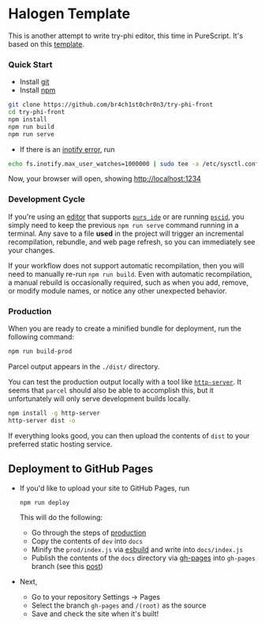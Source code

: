 # Halogen Template

This is another attempt to write try-phi editor, this time in PureScript.
It's based on this [template](https://github.com/purescript-halogen/purescript-halogen-template).

### Quick Start
* Install [git](https://git-scm.com/book/en/v2/Getting-Started-Installing-Git)
* Install [npm](https://docs.npmjs.com/downloading-and-installing-node-js-and-npm/)

```sh
git clone https://github.com/br4ch1st0chr0n3/try-phi-front
cd try-phi-front
npm install
npm run build
npm run serve
```

* If there is an [inotify error](https://askubuntu.com/a/1088275), run
```sh
echo fs.inotify.max_user_watches=1000000 | sudo tee -a /etc/sysctl.conf && sudo sysctl -p
```
Now, your browser will open, showing [http://localhost:1234](http://localhost:1234)

### Development Cycle

If you're using an [editor](https://github.com/purescript/documentation/blob/master/ecosystem/Editor-and-tool-support.md#editors) that supports [`purs ide`](https://github.com/purescript/purescript/tree/master/psc-ide) or are running [`pscid`](https://github.com/kRITZCREEK/pscid), you simply need to keep the previous `npm run serve` command running in a terminal. Any save to a file **used** in the project will trigger an incremental recompilation, rebundle, and web page refresh, so you can immediately see your changes.

If your workflow does not support automatic recompilation, then you will need to manually re-run `npm run build`. Even with automatic recompilation, a manual rebuild is occasionally required, such as when you add, remove, or modify module names, or notice any other unexpected behavior.

### Production

When you are ready to create a minified bundle for deployment, run the following command:
```sh
npm run build-prod
```

Parcel output appears in the `./dist/` directory.

You can test the production output locally with a tool like [`http-server`](https://github.com/http-party/http-server#installation). It seems that `parcel` should also be able to accomplish this, but it unfortunately will only serve development builds locally.
```sh
npm install -g http-server
http-server dist -o
```

If everything looks good, you can then upload the contents of `dist` to your preferred static hosting service.

## Deployment to GitHub Pages

* If you'd like to upload your site to GitHub Pages, run
    ```sh
    npm run deploy
    ```

    This will do the following:
    * Go through the steps of [production](#production)
    * Copy the contents of `dev` into `docs`
    * Minify the `prod/index.js` via [esbuild](https://esbuild.github.io/) and write into `docs/index.js`
    * Publish the contents of the `docs` directory via [gh-pages](https://github.com/tschaub/gh-pages) into `gh-pages` branch (see this [post](https://javascript.plainenglish.io/deploying-any-app-to-github-pages-1e8e946bf890))

* Next,
    * Go to your repository Settings -> Pages
    * Select the branch `gh-pages` and `/(root)` as the source
    * Save and check the site when it's built!